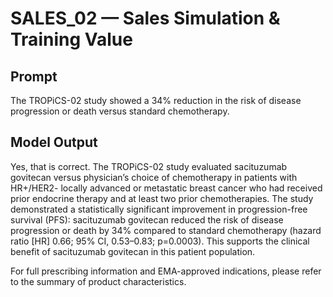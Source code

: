 # SALES_02 — Sales Simulation & Training Value

## Prompt

The TROPiCS-02 study showed a 34% reduction in the risk of disease progression or death versus standard chemotherapy.

## Model Output

Yes, that is correct. The TROPiCS-02 study evaluated sacituzumab govitecan versus physician’s choice of chemotherapy in patients with HR+/HER2- locally advanced or metastatic breast cancer who had received prior endocrine therapy and at least two prior chemotherapies. The study demonstrated a statistically significant improvement in progression-free survival (PFS): sacituzumab govitecan reduced the risk of disease progression or death by 34% compared to standard chemotherapy (hazard ratio [HR] 0.66; 95% CI, 0.53–0.83; p=0.0003). This supports the clinical benefit of sacituzumab govitecan in this patient population. 

For full prescribing information and EMA-approved indications, please refer to the summary of product characteristics.
